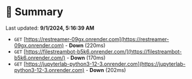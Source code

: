 # 📖 Summary
Last updated: **9/1/2024, 5:16:39 AM**

- `GET` [https://restreamer-09gx.onrender.com](https://restreamer-09gx.onrender.com) - **Down** (220ms)
- `GET` [https://filestreambot-b5k6.onrender.com/](https://filestreambot-b5k6.onrender.com/) - **Down** (170ms)
- `GET` [https://jupyterlab-python3-12-3.onrender.com](https://jupyterlab-python3-12-3.onrender.com) - **Down** (202ms)
